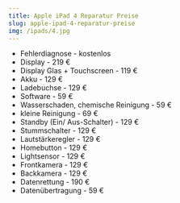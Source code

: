```yaml
---
title: Apple iPad 4 Reparatur Preise
slug: apple-ipad-4-reparatur-preise
img: /ipads/4.jpg
---
```


- Fehlerdiagnose - kostenlos
- Display - 219 €
- Display Glas + Touchscreen - 119 €
- Akku - 129 €
- Ladebuchse - 129 €
- Software - 59 €
- Wasserschaden, chemische Reinigung - 59 €
- kleine Reinigung - 69 €
- Standby (Ein/ Aus-Schalter) - 129 €
- Stummschalter - 129 €
- Lautstärkeregler - 129 €
- Homebutton - 129 €
- Lightsensor - 129 €
- Frontkamera - 129 €
- Backkamera - 129 €
- Datenrettung - 190 €
- Datenübertragung - 59 €
